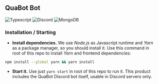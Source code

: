 ## QuaBot Bot
![Typescript](https://shields.io/badge/TypeScript-3178C6?logo=TypeScript&logoColor=FFF&style=flat-square)
![Discord](https://img.shields.io/badge/Discord.js-%235865F2.svg?style=for-the-badge&logo=discord&logoColor=white)
![MongoDB](https://img.shields.io/badge/MongoDB-%234ea94b.svg?style=for-the-badge&logo=mongodb&logoColor=white)

### Installation / Starting
- **Install dependencies.** We use *Node.js* as Javascript runtime and *Yarn* as a package manager, so you should install it. Use this command in root of this repo to install *Yarn* and frontend dependencies: 
```bash
npm install --global yarn && yarn install
```
- **Start it.** Use just `yarn start` in root of this repo to run it.
This product includes the QuaBot Discord bot itself, usable in Discord servers only.
